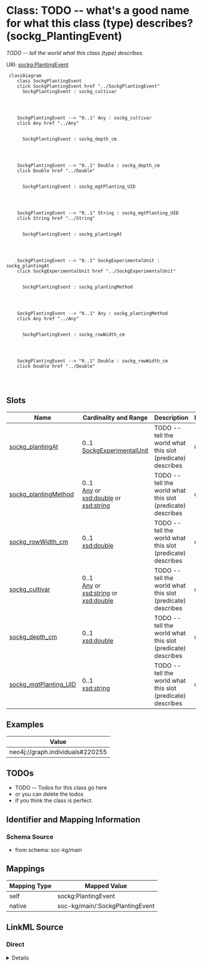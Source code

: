 

# Class: TODO -- what's a good name for what this class (type) describes? (sockg_PlantingEvent)


_TODO -- tell the world what this class (type) describes._





URI: [sockg:PlantingEvent](http://www.semanticweb.org/sockg/ontologies/2024/0/soil-carbon-ontology/PlantingEvent)






```mermaid
 classDiagram
    class SockgPlantingEvent
    click SockgPlantingEvent href "../SockgPlantingEvent"
      SockgPlantingEvent : sockg_cultivar
        
          
    
    
    SockgPlantingEvent --> "0..1" Any : sockg_cultivar
    click Any href "../Any"

        
      SockgPlantingEvent : sockg_depth_cm
        
          
    
    
    SockgPlantingEvent --> "0..1" Double : sockg_depth_cm
    click Double href "../Double"

        
      SockgPlantingEvent : sockg_mgtPlanting_UID
        
          
    
    
    SockgPlantingEvent --> "0..1" String : sockg_mgtPlanting_UID
    click String href "../String"

        
      SockgPlantingEvent : sockg_plantingAt
        
          
    
    
    SockgPlantingEvent --> "0..1" SockgExperimentalUnit : sockg_plantingAt
    click SockgExperimentalUnit href "../SockgExperimentalUnit"

        
      SockgPlantingEvent : sockg_plantingMethod
        
          
    
    
    SockgPlantingEvent --> "0..1" Any : sockg_plantingMethod
    click Any href "../Any"

        
      SockgPlantingEvent : sockg_rowWidth_cm
        
          
    
    
    SockgPlantingEvent --> "0..1" Double : sockg_rowWidth_cm
    click Double href "../Double"

        
      
```




<!-- no inheritance hierarchy -->


## Slots

| Name | Cardinality and Range | Description | Inheritance |
| ---  | --- | --- | --- |
| [sockg_plantingAt](../slots/sockg_plantingAt.md) | 0..1 <br/> [SockgExperimentalUnit](../classes/SockgExperimentalUnit.md) | TODO -- tell the world what this slot (predicate) describes | direct |
| [sockg_plantingMethod](../slots/sockg_plantingMethod.md) | 0..1 <br/> [Any](../classes/Any.md)&nbsp;or&nbsp;<br />[xsd:double](http://www.w3.org/2001/XMLSchema#double)&nbsp;or&nbsp;<br />[xsd:string](http://www.w3.org/2001/XMLSchema#string) | TODO -- tell the world what this slot (predicate) describes | direct |
| [sockg_rowWidth_cm](../slots/sockg_rowWidth_cm.md) | 0..1 <br/> [xsd:double](http://www.w3.org/2001/XMLSchema#double) | TODO -- tell the world what this slot (predicate) describes | direct |
| [sockg_cultivar](../slots/sockg_cultivar.md) | 0..1 <br/> [Any](../classes/Any.md)&nbsp;or&nbsp;<br />[xsd:string](http://www.w3.org/2001/XMLSchema#string)&nbsp;or&nbsp;<br />[xsd:double](http://www.w3.org/2001/XMLSchema#double) | TODO -- tell the world what this slot (predicate) describes | direct |
| [sockg_depth_cm](../slots/sockg_depth_cm.md) | 0..1 <br/> [xsd:double](http://www.w3.org/2001/XMLSchema#double) | TODO -- tell the world what this slot (predicate) describes | direct |
| [sockg_mgtPlanting_UID](../slots/sockg_mgtPlanting_UID.md) | 0..1 <br/> [xsd:string](http://www.w3.org/2001/XMLSchema#string) | TODO -- tell the world what this slot (predicate) describes | direct |










## Examples

| Value |
| --- |
| neo4j://graph.individuals#220255 |

## TODOs

* TODO -- Todos for this class go here
* or you can delete the todos
* if you think the class is perfect.

## Identifier and Mapping Information







### Schema Source


* from schema: soc-kg/main




## Mappings

| Mapping Type | Mapped Value |
| ---  | ---  |
| self | sockg:PlantingEvent |
| native | soc-kg/main/:SockgPlantingEvent |







## LinkML Source

<!-- TODO: investigate https://stackoverflow.com/questions/37606292/how-to-create-tabbed-code-blocks-in-mkdocs-or-sphinx -->

### Direct

<details>
```yaml
name: sockg_PlantingEvent
description: TODO -- tell the world what this class (type) describes.
title: TODO -- what's a good name for what this class (type) describes?
todos:
- TODO -- Todos for this class go here
- or you can delete the todos
- if you think the class is perfect.
notes:
- There are 23450 instances of this class.
examples:
- value: neo4j://graph.individuals#220255
from_schema: soc-kg/main
slots:
- sockg_plantingAt
- sockg_plantingMethod
- sockg_rowWidth_cm
- sockg_cultivar
- sockg_depth_cm
- sockg_mgtPlanting_UID
class_uri: sockg:PlantingEvent

```
</details>

### Induced

<details>
```yaml
name: sockg_PlantingEvent
description: TODO -- tell the world what this class (type) describes.
title: TODO -- what's a good name for what this class (type) describes?
todos:
- TODO -- Todos for this class go here
- or you can delete the todos
- if you think the class is perfect.
notes:
- There are 23450 instances of this class.
examples:
- value: neo4j://graph.individuals#220255
from_schema: soc-kg/main
attributes:
  sockg_plantingAt:
    name: sockg_plantingAt
    description: TODO -- tell the world what this slot (predicate) describes.
    todos:
    - TODO -- Todos for this slot go here
    - or you can delete the todos
    - if you think the class is perfect.
    comments:
    - 23450 occurrences with subject type sockg:PlantingEvent and object type sockg:ExperimentalUnit.
    examples:
    - value: neo4j://graph.individuals#216173 sockg:plantingAt neo4j://graph.individuals#53269
    from_schema: soc-kg/main
    rank: 1000
    slot_uri: sockg:plantingAt
    alias: sockg_plantingAt
    owner: sockg_PlantingEvent
    domain_of:
    - sockg_PlantingEvent
    range: sockg_ExperimentalUnit
  sockg_plantingMethod:
    name: sockg_plantingMethod
    description: TODO -- tell the world what this slot (predicate) describes.
    todos:
    - TODO -- Todos for this slot go here
    - or you can delete the todos
    - if you think the class is perfect.
    comments:
    - 1136 occurrences with subject type sockg:PlantingEvent and object type xsd:double.
    - 22314 occurrences with subject type sockg:PlantingEvent and object type string.
    examples:
    - value: neo4j://graph.individuals#221390 sockg:plantingMethod nan
    - value: neo4j://graph.individuals#213199 sockg:plantingMethod Row
    from_schema: soc-kg/main
    rank: 1000
    slot_uri: sockg:plantingMethod
    alias: sockg_plantingMethod
    owner: sockg_PlantingEvent
    domain_of:
    - sockg_PlantingEvent
    range: Any
    any_of:
    - range: double
    - range: string
  sockg_rowWidth_cm:
    name: sockg_rowWidth_cm
    description: TODO -- tell the world what this slot (predicate) describes.
    todos:
    - TODO -- Todos for this slot go here
    - or you can delete the todos
    - if you think the class is perfect.
    comments:
    - 23450 occurrences with subject type sockg:PlantingEvent and object type xsd:double.
    examples:
    - value: neo4j://graph.individuals#212164 sockg:rowWidth_cm 76.2
    from_schema: soc-kg/main
    rank: 1000
    slot_uri: sockg:rowWidth_cm
    alias: sockg_rowWidth_cm
    owner: sockg_PlantingEvent
    domain_of:
    - sockg_PlantingEvent
    range: double
  sockg_cultivar:
    name: sockg_cultivar
    description: TODO -- tell the world what this slot (predicate) describes.
    todos:
    - TODO -- Todos for this slot go here
    - or you can delete the todos
    - if you think the class is perfect.
    comments:
    - 20817 occurrences with subject type sockg:PlantingEvent and object type string.
    - 2633 occurrences with subject type sockg:PlantingEvent and object type xsd:double.
    examples:
    - value: neo4j://graph.individuals#222400 sockg:cultivar Pioneer P1498AMI
    - value: neo4j://graph.individuals#220777 sockg:cultivar nan
    from_schema: soc-kg/main
    rank: 1000
    slot_uri: sockg:cultivar
    alias: sockg_cultivar
    owner: sockg_PlantingEvent
    domain_of:
    - sockg_PlantingEvent
    range: Any
    any_of:
    - range: string
    - range: double
  sockg_depth_cm:
    name: sockg_depth_cm
    description: TODO -- tell the world what this slot (predicate) describes.
    todos:
    - TODO -- Todos for this slot go here
    - or you can delete the todos
    - if you think the class is perfect.
    comments:
    - 23450 occurrences with subject type sockg:PlantingEvent and object type xsd:double.
    examples:
    - value: neo4j://graph.individuals#217775 sockg:depth_cm nan
    from_schema: soc-kg/main
    rank: 1000
    slot_uri: sockg:depth_cm
    alias: sockg_depth_cm
    owner: sockg_PlantingEvent
    domain_of:
    - sockg_PlantingEvent
    range: double
  sockg_mgtPlanting_UID:
    name: sockg_mgtPlanting_UID
    description: TODO -- tell the world what this slot (predicate) describes.
    todos:
    - TODO -- Todos for this slot go here
    - or you can delete the todos
    - if you think the class is perfect.
    comments:
    - 23450 occurrences with subject type sockg:PlantingEvent and object type string.
    examples:
    - value: neo4j://graph.individuals#223367 sockg:mgtPlanting_UID AgCros_NELITCSE_507_2009-05-14_Glycine_max_Soybean_
    from_schema: soc-kg/main
    rank: 1000
    slot_uri: sockg:mgtPlanting_UID
    alias: sockg_mgtPlanting_UID
    owner: sockg_PlantingEvent
    domain_of:
    - sockg_PlantingEvent
    range: string
class_uri: sockg:PlantingEvent

```
</details>